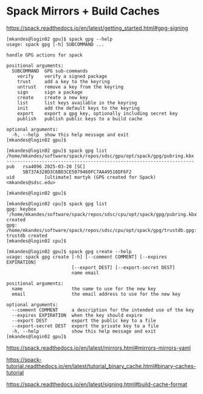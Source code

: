 # Spack Mirrors + Build Caches

https://spack.readthedocs.io/en/latest/getting_started.html#gpg-signing

```
[mkandes@login02 gpu]$ spack gpg --help
usage: spack gpg [-h] SUBCOMMAND ...

handle GPG actions for spack

positional arguments:
  SUBCOMMAND  GPG sub-commands
    verify    verify a signed package
    trust     add a key to the keyring
    untrust   remove a key from the keyring
    sign      sign a package
    create    create a new key
    list      list keys available in the keyring
    init      add the default keys to the keyring
    export    export a gpg key, optionally including secret key
    publish   publish public keys to a build cache

optional arguments:
  -h, --help  show this help message and exit
[mkandes@login02 gpu]$
```

```
[mkandes@login02 gpu]$ spack gpg list
/home/mkandes/software/spack/repos/sdsc/gpu/opt/spack/gpg/pubring.kbx
---------------------------------------------------------------------
pub   rsa4096 2025-03-20 [SC]
      5B737A328D3C6BD3CE5079460FC7AA49516DF6F2
uid           [ultimate] martyk (GPG created for Spack) <mkandes@sdsc.edu>

[mkandes@login02 gpu]$
```

```
[mkandes@login02 cpu]$ spack gpg list
gpg: keybox '/home/mkandes/software/spack/repos/sdsc/cpu/opt/spack/gpg/pubring.kbx' created
gpg: /home/mkandes/software/spack/repos/sdsc/cpu/opt/spack/gpg/trustdb.gpg: trustdb created
[mkandes@login02 cpu]$
```

```
[mkandes@login02 gpu]$ spack gpg create --help
usage: spack gpg create [-h] [--comment COMMENT] [--expires EXPIRATION]
                        [--export DEST] [--export-secret DEST]
                        name email

positional arguments:
  name                  the name to use for the new key
  email                 the email address to use for the new key

optional arguments:
  --comment COMMENT     a description for the intended use of the key
  --expires EXPIRATION  when the key should expire
  --export DEST         export the public key to a file
  --export-secret DEST  export the private key to a file
  -h, --help            show this help message and exit
[mkandes@login02 gpu]$
```

https://spack.readthedocs.io/en/latest/mirrors.html#mirrors-mirrors-yaml

https://spack-tutorial.readthedocs.io/en/latest/tutorial_binary_cache.html#binary-caches-tutorial

https://spack.readthedocs.io/en/latest/signing.html#build-cache-format
